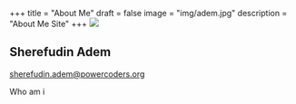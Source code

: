 +++
title = "About Me"
draft = false
image = "img/adem.jpg"
description = "About Me Site"
+++
![ ](img/adem.jpg)

## Sherefudin Adem

sherefudin.adem@powercoders.org

Who am i 
